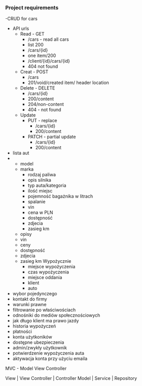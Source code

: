 ### Project requirements
-CRUD for cars
 - API urls
   - Read - GET
     - /cars - read all cars
     - list 200
     - /cars/{id}
     - one item/200
     - /client/{id}/cars/{id}
     - 404 not found
   - Creat - POST
     - /cars
     - 201/void/created item/ header location
   - Delete - DELETE
     - /cars/{id}
     - 200/content
     - 204/non-content
     - 404 - not found
   - Update
     - PUT - replace
       - /cars/{id}
       - 200/content
     - PATCH - partial update
       - /cars/{id}
       - 200/content
- lista aut
- - model
  - marka
    - rodzaj paliwa
    - opis silnika
    - typ auta/kategoria
    - ilość miejsc
    - pojemność bagażnika w litrach
    - spalanie
    - vin
    - cena w PLN
    - dostępność
    - zdjecia
    - zasieg km
  - opisy
  - vin
  - ceny
  - dostępność
  - zdjecia
  - zasieg km
    Wypożycznie
      - miejsce wypożyczenia
      - czas wypożyczenia
      - miejsce oddania
      - klient
      - auto
- wybor pojedynczego
- kontakt do firmy
- warunki prawne
- filtrowanie po właściwościach
- odnośniki do mediów społecznościowych
- jak długo klient ma prawo jazdy
- historia wypożyczeń
- płatności
- konta użytkoników
- dostępne ubezpieczenia
- admin/zwykły użytkownik
- potwierdzenie wypożyczenia auta
- aktywacja konta przy użyciu emaila


MVC -  Model View Controller

View        | View
Controller  | Controller
Model       | Service
            | Repository
